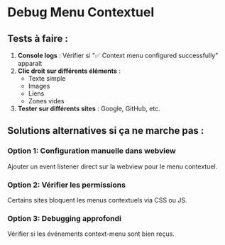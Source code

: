 # Debug Menu Contextuel

## Tests à faire :

1. **Console logs** : Vérifier si "✅ Context menu configured successfully" apparaît
2. **Clic droit sur différents éléments** :
   - Texte simple
   - Images
   - Liens
   - Zones vides
3. **Tester sur différents sites** : Google, GitHub, etc.

## Solutions alternatives si ça ne marche pas :

### Option 1: Configuration manuelle dans webview
Ajouter un event listener direct sur la webview pour le menu contextuel.

### Option 2: Vérifier les permissions
Certains sites bloquent les menus contextuels via CSS ou JS.

### Option 3: Debugging approfondi
Vérifier si les événements context-menu sont bien reçus.